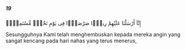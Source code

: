 ##### 19

<span class="ayah">إِنَّآ أَرْسَلْنَا عَلَيْهِمْ رِيحًۭا صَرْصَرًۭا فِى يَوْمِ نَحْسٍۢ مُّسْتَمِرٍّۢ</span>

<span class="ayah_translation">Sesungguhnya Kami telah menghembuskan kepada mereka angin yang sangat kencang pada hari nahas yang terus menerus,</span>

